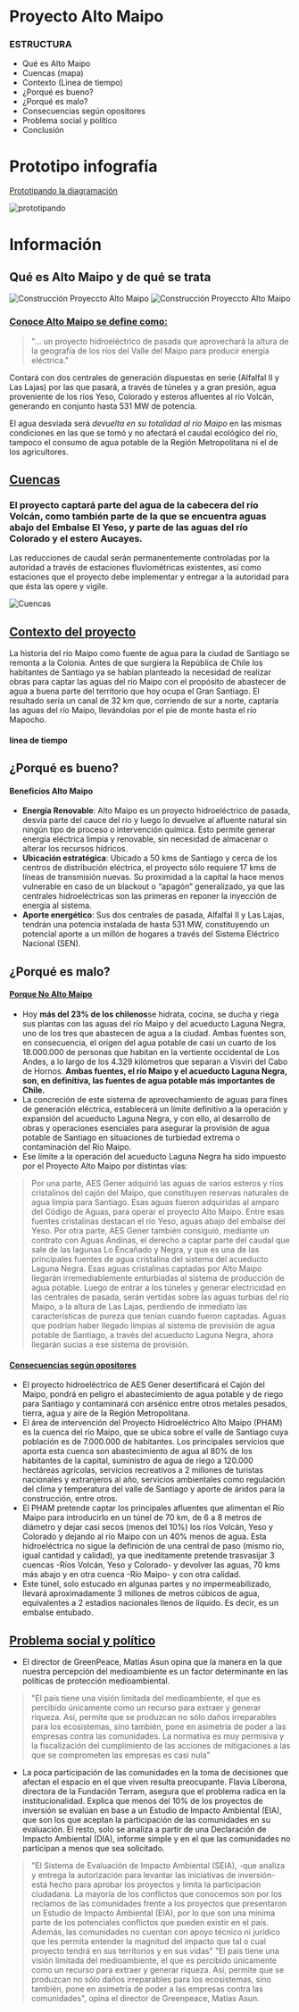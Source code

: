 # Proyecto Alto Maipo
### ESTRUCTURA
* Qué es Alto Maipo
* Cuencas (mapa)
* Contexto (Linea de tiempo)
* ¿Porqué es bueno?
* ¿Porqué es malo?
* Consecuencias según opositores
* Problema social y político
* Conclusión

# Prototipo infografía

[Prototipando la diagramación](https://www.figma.com/file/yMdBrkT9TyPAoLqDBGMtaZ/Infograf%C3%ADa-Digital?node-id=0%3A1)

![prototipando](https://i.pinimg.com/originals/6d/61/7c/6d617c3458535e7fcae15e5ca5daf523.png)

# Información
## Qué es Alto Maipo y de qué se trata
![Construcción Proyeccto Alto Maipo](https://3powershala.com/wp-content/uploads/2016/11/Alto-Maipo-1-770x513.jpg)
![Construcción Proyeccto Alto Maipo](https://surfbeatsradio.com/wp-content/uploads/2020/06/2275912.jpg)
### [Conoce Alto Maipo se define como:](conocealtomaipo.cl)
> "... un proyecto hidroeléctrico de pasada que aprovechará la altura de la geografía de los ríos del Valle del Maipo para producir energía eléctrica."

Contará con dos centrales de generación dispuestas en serie (Alfalfal II y Las Lajas) por las que pasará, a través de túneles y a gran presión, agua proveniente de los ríos Yeso, Colorado y esteros afluentes al río Volcán, generando en conjunto hasta 531 MW de potencia.

El agua desviada será *devuelta en su totalidad al río Maipo* en las mismas condiciones en las que se tomó y no afectará el caudal ecológico del río, tampoco el consumo de agua potable de la Región Metropolitana ni el de los agricultores.

## [Cuencas](https://conocealtomaipo.cl/agua/)
### El proyecto captará parte del agua de la cabecera del río Volcán, como también parte de la que se encuentra aguas abajo del Embalse El Yeso, y parte de las aguas del río Colorado y el estero Aucayes.
Las reducciones de caudal serán permanentemente controladas por la autoridad a través de estaciones fluviométricas existentes, así como estaciones que el proyecto debe implementar y entregar a la autoridad para que ésta las opere y vigile. 

![Cuencas](https://i.pinimg.com/originals/49/26/ac/4926acbd16db40bb2b86313e01aaa15e.png)

## [Contexto del proyecto](https://laderasur.com/articulo/por-que-el-proyecto-alto-maipo-amenaza-la-provision-de-agua-potable-para-la-ciudad-de-santiago/)
La historia del río Maipo como fuente de agua para la ciudad de Santiago se remonta a la Colonia. Antes de que surgiera la República de Chile los habitantes de Santiago ya se habían planteado la necesidad de realizar obras para captar las aguas del río Maipo con el propósito de abastecer de agua a buena parte del territorio que hoy ocupa el Gran Santiago. El resultado sería un canal de 32 km que, corriendo de sur a norte, captaría las aguas del río Maipo, llevándolas por el pie de monte hasta el río Mapocho.
#### línea de tiempo

## ¿Porqué es bueno?
#### Beneficios Alto Maipo
* **Energía Renovable**: Alto Maipo es un proyecto hidroeléctrico de pasada, desvía parte del cauce del río y luego lo devuelve al afluente natural sin ningún tipo de proceso o intervención química. Esto permite generar energía eléctrica limpia y renovable, sin necesidad de almacenar o alterar los recursos hídricos.
* **Ubicación estratégica**: Ubicado a 50 kms de Santiago y cerca de los centros de distribución eléctrica, el proyecto sólo requiere 17 kms de líneas de transmisión nuevas. Su proximidad a la capital la hace menos vulnerable en caso de un blackout o “apagón” generalizado, ya que las centrales hidroeléctricas son las primeras en reponer la inyección de energía al sistema.
* **Aporte energético**: Sus dos centrales de pasada, Alfalfal II y Las Lajas, tendrán una potencia instalada de hasta 531 MW, constituyendo un potencial aporte a un millón de hogares a través del Sistema Eléctrico Nacional (SEN).

## ¿Porqué es malo?
#### [Porque No Alto Maipo](https://laderasur.com/articulo/por-que-el-proyecto-alto-maipo-amenaza-la-provision-de-agua-potable-para-la-ciudad-de-santiago/)
* Hoy **más del 23% de los chilenos**se hidrata, cocina, se ducha y riega sus plantas con las aguas del río Maipo y del acueducto Laguna Negra, uno de los tres que abastecen de agua a la ciudad. Ambas fuentes son, en consecuencia, el origen del agua potable de casi un cuarto de los 18.000.000 de personas que habitan en la vertiente occidental de Los Andes, a lo largo de los 4.329 kilómetros que separan a Visviri del Cabo de Hornos. **Ambas fuentes, el río Maipo y el acueducto Laguna Negra, son, en definitiva, las fuentes de agua potable más importantes de Chile.**
* La concreción de este sistema de aprovechamiento de aguas para fines de generación eléctrica, establecerá un límite definitivo a la operación y expansión del acueducto Laguna Negra, y con ello, al desarrollo de obras y operaciones esenciales para asegurar la provisión de agua potable de Santiago en situaciones de turbiedad extrema o contaminación del Río Maipo. 
* Ese límite a la operación del acueducto Laguna Negra ha sido impuesto por el Proyecto Alto Maipo por distintas vías:
> Por una parte, AES Gener adquirió las aguas de varios esteros y ríos cristalinos del cajón del Maipo, que constituyen reservas naturales de agua limpia para Santiago. Esas aguas fueron adquiridas al amparo del Código de Aguas, para operar el proyecto Alto Maipo. Entre esas fuentes cristalinas destacan el río Yeso, aguas abajo del embalse del Yeso.
> Por otra parte, AES Gener también consiguió, mediante un contrato con Aguas Andinas, el derecho a captar parte del caudal que sale de las lagunas Lo Encañado y Negra, y que es una de las principales fuentes de agua cristalina del sistema del acueducto Laguna Negra.
> Esas aguas cristalinas captadas por Alto Maipo llegarán irremediablemente enturbiadas al sistema de producción de agua potable. Luego de entrar a los túneles y generar electricidad en las centrales de pasada, serán vertidas sobre las aguas turbias del río Maipo, a la altura de Las Lajas, perdiendo de inmediato las características de pureza que tenían cuando fueron captadas. Aguas que podrían haber llegado limpias al sistema de provisión de agua potable de Santiago, a través del acueducto Laguna Negra, ahora llegarán sucias a ese sistema de provisión.

#### [Consecuencias según opositores](https://sustempo.com/consecuencias-ambientales-de-alto-maipo-segun-sus-opositores)
* El proyecto hidroeléctrico de AES Gener desertificará el Cajón del Maipo, pondrá en peligro el abastecimiento de agua potable y de riego para Santiago y contaminará con arsénico entre otros metales pesados, tierra, agua y aire de la Región Metropolitana.
* El área de intervención del Proyecto Hidroeléctrico Alto Maipo (PHAM) es la cuenca del río Maipo, que se ubica sobre el valle de Santiago cuya población es de 7.000.000 de habitantes. Los principales servicios que aporta esta cuenca son abastecimiento de agua al 80% de los habitantes de la capital, suministro de agua de riego a 120.000 hectáreas agrícolas, servicios recreativos a 2 millones de turistas nacionales y extranjeros al año, servicios ambientales como regulación del clima y temperatura del valle de Santiago y aporte de áridos para la construcción, entre otros.
* El PHAM pretende captar los principales afluentes que alimentan el Río Maipo para introducirlo en un túnel de 70 km, de 6 a 8 metros de diámetro y dejar casi secos (menos del 10%) los ríos Volcán, Yeso y Colorado y dejando al río Maipo con un 40% menos de agua.  Esta hidroeléctrica  no sigue la definición de una central de paso (mismo río, igual cantidad y calidad), ya que ineditamente pretende trasvasijar 3 cuencas -Ríos Volcán, Yeso y Colorado- y devolver las aguas, 70 kms más abajo y en otra cuenca -Río Maipo- y con otra calidad.
* Este túnel, solo estucado en algunas partes y no impermeabilizado, llevará aproximadamente 3 millones de metros cúbicos de agua, equivalentes a 2 estadios nacionales llenos de líquido. Es decir, es un embalse entubado.

## [Problema social y político](https://www.latercera.com/nacional/noticia/siete-conflictos-socioambientales-ponen-jaque-la-agenda-verde-del-gobierno-ano-la-cop25/686013/)
* El director de GreenPeace, Matías Asun opina que la manera en la que nuestra percepción del medioambiente es un factor determinante en las políticas de protección medioambiental.
> "El país tiene una visión limitada del medioambiente, el que es percibido únicamente como un recurso para extraer y generar riqueza. Así, permite que se produzcan no sólo daños irreparables para los ecosistemas, sino también, pone en asimetría de poder a las empresas contra las comunidades. La normativa es muy permisiva y la fiscalización del cumplimiento de las acciones de mitigaciones a las que se comprometen las empresas es casi nula"
* La poca participación de las comunidades en la toma de decisiones que afectan el espacio en el que viven resulta preocupante. Flavia Liberona, directora de la Fundación Terram, asegura que el problema radica en la institucionalidad. Explica que menos del 10% de los proyectos de inversión se evalúan en base a un Estudio de Impacto Ambiental (EIA), que son los que aceptan la participación de las comunidades en su evaluación. El resto, solo se analiza a partir de una Declaración de Impacto Ambiental (DIA), informe simple y en el que las comunidades no participan a menos que sea solicitado.
> "El Sistema de Evaluación de Impacto Ambiental (SEIA), -que analiza y entrega la autorización para levantar las iniciativas de inversión- está hecho para aprobar los proyectos y limita la participación ciudadana. La mayoría de los conflictos que conocemos son por los reclamos de las comunidades frente a los proyectos que presentaron un Estudio de Impacto Ambiental (EIA), por lo que son una mínima parte de los potenciales conflictos que pueden existir en el país. Además, las comunidades no cuentan con apoyo técnico ni jurídico que les permita entender la magnitud del impacto que tal o cual proyecto tendrá en sus territorios y en sus vidas"
> "El país tiene una visión limitada del medioambiente, el que es percibido únicamente como un recurso para extraer y generar riqueza. Así, permite que se produzcan no sólo daños irreparables para los ecosistemas, sino también, pone en asimetría de poder a las empresas contra las comunidades", opina el director de Greenpeace, Matías Asun. 







